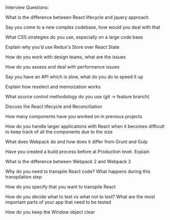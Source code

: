 Interview Questions:

What is the difference between React lifecycle and jquery approach

Say you come to a new complex codebase, how would you deal with that

What CSS strategies do you use, especially on a large code base

Explain why you'd use Redux's Store over React State

How do you work with design teams, what are the issues

How do you assess and deal with performance issues

Say you have an API which is slow, what do you do to speed it up

Explain how reselect and memoization works

What source control methodology do you use (git -> feature branch)

Discuss the React lifecycle and Reconciliation

How many components have you worked on in previous projects

How do you handle larger applications with React when it becomes difficult to keep track of all the components due to the size

What does Webpack do and how does it differ from Grunt and Gulp

Have you created a build process before at Production level. Explain

What is the difference between Webpack 2 and Webpack 3

Why do you need to transpile React code? What happens during this transpilation step

How do you specify that you want to transpile React

How do you decide what to test vs what not to test? What are the most important parts of your app that need to be tested

How do you keep the Window object clear